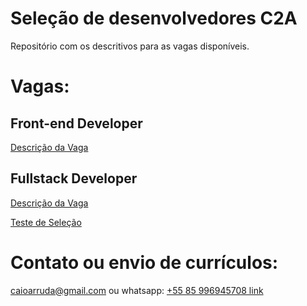 # Seleção de desenvolvedores C2A

Repositório com os descritivos para as vagas disponíveis.

# Vagas:

## Front-end Developer

[Descrição da Vaga](https://github.com/caioarruda/c2aselecao/blob/main/FRONTEND.md)

## Fullstack Developer

[Descrição da Vaga](https://github.com/caioarruda/c2aselecao/blob/main/FULLSTACK.md)

[Teste de Seleção](https://github.com/caioarruda/c2aselecao/blob/main/TESTE.md)

# Contato ou envio de currículos:
caioarruda@gmail.com ou whatsapp: [+55 85 996945708 link](https://api.whatsapp.com/send?phone=5585996945708)
